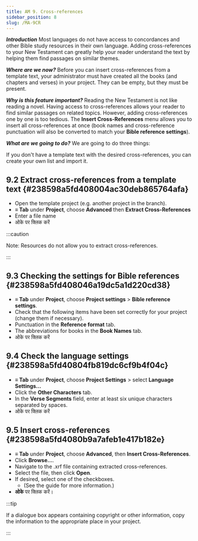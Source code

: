 ```yaml
---
title: AM 9. Cross-references
sidebar_position: 8
slug: /MA-9CR
---
```


_**Introduction**_  Most languages do not have access to concordances and other Bible study resources in their own language. Adding cross-references to your New Testament can greatly help your reader understand the text by helping them find passages on similar themes.

_**Where are we now?**_  Before you can insert cross-references from a template text, your administrator must have created all the books (and chapters and verses) in your project. They can be empty, but they must be present.

_**Why is this feature important?**_  Reading the New Testament is not like reading a novel. Having access to cross-references allows your reader to find similar passages on related topics. However, adding cross-references one by one is too tedious. The **Insert Cross-References** menu allows you to insert all cross-references at once (book names and cross-reference punctuation will also be converted to match your **Bible reference settings**).

_**What are we going to do?**_  We are going to do three things:

If you don't have a template text with the desired cross-references, you can create your own list and import it.

## **9.2 Extract cross-references from a template text** {#238598a5fd408004ac30deb865764afa}

- Open the template project (e.g. another project in the branch).
- **≡ Tab** under **Project**, choose **Advanced** then **Extract Cross-References**
- Enter a file name
- ओके पर क्लिक करें

:::caution

Note: Resources do not allow you to extract cross-references.

:::

## **9.3 Checking the settings for Bible references** {#238598a5fd408046a19dc5a1d220cd38}

- **≡ Tab** under **Project**, choose **Project settings** &gt; **Bible reference settings**.
- Check that the following items have been set correctly for your project (change them if necessary).
- Punctuation in the **Reference format** tab.
- The abbreviations for books in the **Book Names** tab.
- ओके पर क्लिक करें

## **9.4 Check the language settings** {#238598a5fd40804fb819dc6cf9b4f04c}

- **≡ Tab** under **Project**, choose **Project Settings** &gt; select **Language Settings...**
- Click the **Other Characters** tab.
- In the **Verse Segments** field, enter at least six unique characters separated by spaces.
- ओके पर क्लिक करें

## **9.5 Insert cross-references** {#238598a5fd4080b9a7afeb1e417b182e}

- **≡ Tab** under **Project**, choose **Advanced**, then **Insert Cross-References**.
- Click **Browse...**.
- Navigate to the .xrf file containing extracted cross-references.
- Select the file, then click **Open**.
- If desired, select one of the checkboxes.
    - (See the guide for more information.)
- **ओके** पर क्लिक करें।

:::tip

If a dialogue box appears containing copyright or other information, copy the information to the appropriate place in your project.

:::



